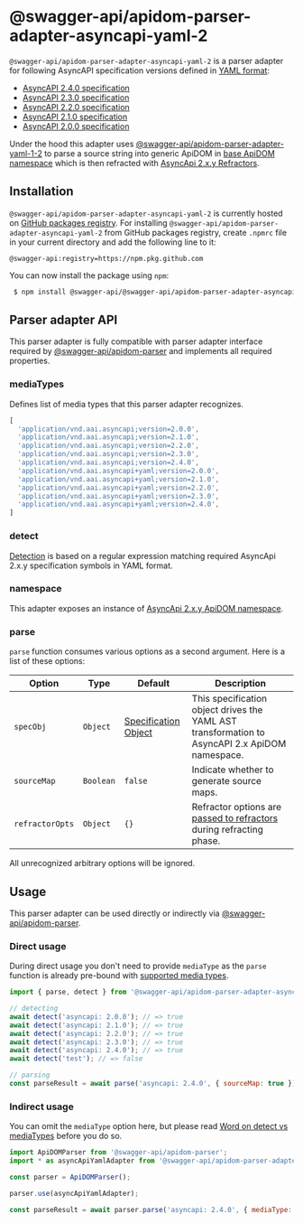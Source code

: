# @swagger-api/apidom-parser-adapter-asyncapi-yaml-2

`@swagger-api/apidom-parser-adapter-asyncapi-yaml-2` is a parser adapter for following AsyncAPI specification versions defined in [YAML format](https://yaml.org/spec/1.2/spec.html):

- [AsyncAPI 2.4.0 specification](https://github.com/asyncapi/spec/blob/v2.4.0/spec/asyncapi.md)
- [AsyncAPI 2.3.0 specification](https://github.com/asyncapi/spec/blob/v2.3.0/spec/asyncapi.md)
- [AsyncAPI 2.2.0 specification](https://github.com/asyncapi/spec/blob/v2.2.0/spec/asyncapi.md)
- [AsyncAPI 2.1.0 specification](https://github.com/asyncapi/spec/blob/v2.1.0/spec/asyncapi.md)
- [AsyncAPI 2.0.0 specification](https://github.com/asyncapi/spec/blob/2.0.0/versions/2.0.0/asyncapi.md)

Under the hood this adapter uses [@swagger-api/apidom-parser-adapter-yaml-1-2](https://github.com/swagger-api/apidom/tree/main/packages/apidom-parser-adapter-yaml-1-2)
to parse a source string into generic ApiDOM in [base ApiDOM namespace](https://github.com/swagger-api/apidom/tree/main/packages/apidom#base-namespace)
which is then refracted with [AsyncApi 2.x.y Refractors](https://github.com/swagger-api/apidom/tree/main/packages/apidom-ns-asyncapi-2#refractors).

## Installation

`@swagger-api/apidom-parser-adapter-asyncapi-yaml-2` is currently hosted on [GitHub packages registry](https://docs.github.com/en/packages/learn-github-packages/introduction-to-github-packages).
For installing `@swagger-api/apidom-parser-adapter-asyncapi-yaml-2` from GitHub packages registry, create `.npmrc` file in your current directory and add
the following line to it:

```
@swagger-api:registry=https://npm.pkg.github.com
```

You can now install the package using `npm`:

```sh
 $ npm install @swagger-api/@swagger-api/apidom-parser-adapter-asyncapi-yaml-2
```

## Parser adapter API

This parser adapter is fully compatible with parser adapter interface required by [@swagger-api/apidom-parser](https://github.com/swagger-api/apidom/tree/main/packages/apidom-parser#mounting-parser-adapters)
and implements all required properties.

### mediaTypes

Defines list of media types that this parser adapter recognizes.

```js
[
  'application/vnd.aai.asyncapi;version=2.0.0',
  'application/vnd.aai.asyncapi;version=2.1.0',
  'application/vnd.aai.asyncapi;version=2.2.0',
  'application/vnd.aai.asyncapi;version=2.3.0',
  'application/vnd.aai.asyncapi;version=2.4.0',
  'application/vnd.aai.asyncapi+yaml;version=2.0.0',
  'application/vnd.aai.asyncapi+yaml;version=2.1.0',
  'application/vnd.aai.asyncapi+yaml;version=2.2.0',
  'application/vnd.aai.asyncapi+yaml;version=2.3.0',
  'application/vnd.aai.asyncapi+yaml;version=2.4.0',
]
```

### detect

[Detection](https://github.com/swagger-api/apidom/blob/main/packages/apidom-parser-adapter-asyncapi-yaml-2/src/adapter.ts#L13) is based on a regular expression matching required AsyncApi 2.x.y specification symbols in YAML format.

### namespace

This adapter exposes an instance of [AsyncApi 2.x.y ApiDOM namespace](https://github.com/swagger-api/apidom/tree/main/packages/apidom-ns-asyncapi-2#asyncapi-2xy-namespace).

### parse

`parse` function consumes various options as a second argument. Here is a list of these options:

Option | Type | Default | Description
--- | --- | --- | ---
<a name="specObj"></a>`specObj` | `Object` | [Specification Object](https://github.com/swagger-api/apidom/blob/main/packages/apidom-ns-asyncapi-2/src/refractor/specification.ts) | This specification object drives the YAML AST transformation to AsyncAPI 2.x ApiDOM namespace.
<a name="sourceMap"></a>`sourceMap` | `Boolean` | `false` | Indicate whether to generate source maps.
<a name="refractorOpts"></a>`refractorOpts` | `Object` | `{}` | Refractor options are [passed to refractors](https://github.com/swagger-api/apidom/tree/main/packages/apidom-ns-asyncapi-2#refractor-plugins) during refracting phase.

All unrecognized arbitrary options will be ignored.

## Usage

This parser adapter can be used directly or indirectly via [@swagger-api/apidom-parser](https://github.com/swagger-api/apidom/tree/main/packages/apidom-parser).

### Direct usage

During direct usage you don't need to provide `mediaType` as the `parse` function is already pre-bound
with [supported media types](#mediatypes).

```js
import { parse, detect } from '@swagger-api/apidom-parser-adapter-asyncapi-yaml-2';

// detecting
await detect('asyncapi: 2.0.0'); // => true
await detect('asyncapi: 2.1.0'); // => true
await detect('asyncapi: 2.2.0'); // => true
await detect('asyncapi: 2.3.0'); // => true
await detect('asyncapi: 2.4.0'); // => true
await detect('test'); // => false

// parsing
const parseResult = await parse('asyncapi: 2.4.0', { sourceMap: true });
```

### Indirect usage

You can omit the `mediaType` option here, but please read [Word on detect vs mediaTypes](https://github.com/swagger-api/apidom/tree/main/packages/apidom-parser#word-on-detect-vs-mediatypes) before you do so.

```js
import ApiDOMParser from '@swagger-api/apidom-parser';
import * as asyncApiYamlAdapter from '@swagger-api/apidom-parser-adapter-asyncapi-yaml-2';

const parser = ApiDOMParser();

parser.use(asyncApiYamlAdapter);

const parseResult = await parser.parse('asyncapi: 2.4.0', { mediaType: asyncApiYamlAdapter.mediaTypes.latest('yaml') });
```
